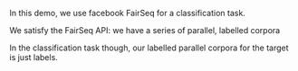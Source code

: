 In this demo, we use facebook FairSeq for a classification task.

We satisfy the FairSeq API: we have a series of parallel, labelled corpora

In the classification task though, our labelled parallel corpora for the target is just labels. 

